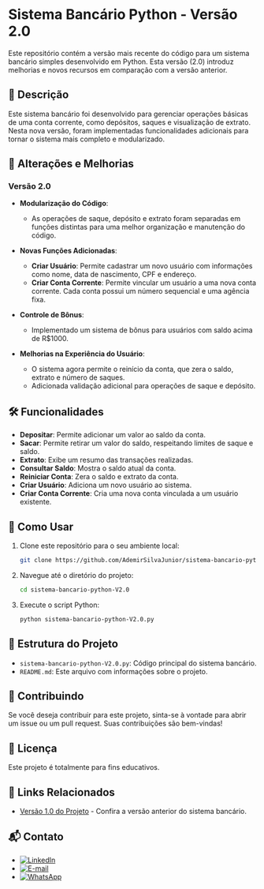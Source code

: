 # Sistema Bancário Python - Versão 2.0

Este repositório contém a versão mais recente do código para um sistema bancário simples desenvolvido em Python. Esta versão (2.0) introduz melhorias e novos recursos em comparação com a versão anterior.

## 📜 Descrição

Este sistema bancário foi desenvolvido para gerenciar operações básicas de uma conta corrente, como depósitos, saques e visualização de extrato. Nesta nova versão, foram implementadas funcionalidades adicionais para tornar o sistema mais completo e modularizado.

## 🚀 Alterações e Melhorias

### Versão 2.0

- **Modularização do Código**: 
  - As operações de saque, depósito e extrato foram separadas em funções distintas para uma melhor organização e manutenção do código.

- **Novas Funções Adicionadas**:
  - **Criar Usuário**: Permite cadastrar um novo usuário com informações como nome, data de nascimento, CPF e endereço.
  - **Criar Conta Corrente**: Permite vincular um usuário a uma nova conta corrente. Cada conta possui um número sequencial e uma agência fixa.

- **Controle de Bônus**: 
  - Implementado um sistema de bônus para usuários com saldo acima de R$1000.

- **Melhorias na Experiência do Usuário**:
  - O sistema agora permite o reinício da conta, que zera o saldo, extrato e número de saques.
  - Adicionada validação adicional para operações de saque e depósito.

## 🛠️ Funcionalidades

- **Depositar**: Permite adicionar um valor ao saldo da conta.
- **Sacar**: Permite retirar um valor do saldo, respeitando limites de saque e saldo.
- **Extrato**: Exibe um resumo das transações realizadas.
- **Consultar Saldo**: Mostra o saldo atual da conta.
- **Reiniciar Conta**: Zera o saldo e extrato da conta.
- **Criar Usuário**: Adiciona um novo usuário ao sistema.
- **Criar Conta Corrente**: Cria uma nova conta vinculada a um usuário existente.

## 🔧 Como Usar

1. Clone este repositório para o seu ambiente local:
   ```bash
   git clone https://github.com/AdemirSilvaJunior/sistema-bancario-python-V2.0.git

2. Navegue até o diretório do projeto:
   ```bash
   cd sistema-bancario-python-V2.0

3. Execute o script Python:
   ```bash
   python sistema-bancario-python-V2.0.py

## 📂 Estrutura do Projeto

- `sistema-bancario-python-V2.0.py`: Código principal do sistema bancário.
- `README.md`: Este arquivo com informações sobre o projeto.

## 👥 Contribuindo

Se você deseja contribuir para este projeto, sinta-se à vontade para abrir um issue ou um pull request. Suas contribuições são bem-vindas!

## 📝 Licença

Este projeto é totalmente para fins educativos.

## 🔗 Links Relacionados
- [Versão 1.0 do Projeto](https://github.com/AdemirSilvaJunior/sistema-bancario-python.git) - Confira a versão anterior do sistema bancário.

## 📬 Contato

- [![LinkedIn](https://img.shields.io/badge/LinkedIn-0077B5?logo=linkedin&logoColor=white)](https://www.linkedin.com/in/AdemirSilvaJunior)
- [![E-mail](https://img.shields.io/badge/E--mail-D14836?logo=gmail&logoColor=white)](mailto:ademir_silva_junior@hotmail.com)
- [![WhatsApp](https://img.shields.io/badge/WhatsApp-25D366?logo=whatsapp&logoColor=white)](https://wa.me/5511966217948)
